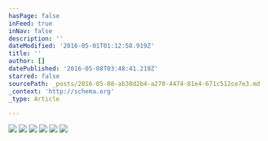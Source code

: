 ```yaml
---
hasPage: false
inFeed: true
inNav: false
description: ''
dateModified: '2016-05-01T01:12:58.919Z'
title: ''
author: []
datePublished: '2016-05-08T03:48:41.219Z'
starred: false
sourcePath: _posts/2016-05-08-ab30d2b4-a270-4474-81e4-671c512ce7e3.md
_context: 'http://schema.org'
_type: Article

---
```

![](https://the-grid-user-content.s3-us-west-2.amazonaws.com/7581e3ce-868a-4fd4-8d74-b66a78cbbd2b.jpg)
![](https://the-grid-user-content.s3-us-west-2.amazonaws.com/aab1d2e5-d853-4d66-bc69-01b4e603835c.jpg)
![](https://the-grid-user-content.s3-us-west-2.amazonaws.com/db73a314-30d1-4fe4-bcf1-03e35e3d23c6.jpg)
![](https://the-grid-user-content.s3-us-west-2.amazonaws.com/8bcd5a34-7a75-4d52-8a47-427e33da3d8d.jpg)
![](https://the-grid-user-content.s3-us-west-2.amazonaws.com/0b7bea2d-0df2-411b-bc50-7d695d6d7951.jpg)
![](https://the-grid-user-content.s3-us-west-2.amazonaws.com/774f6bea-c96d-46f3-8a33-522807e19a86.jpg)